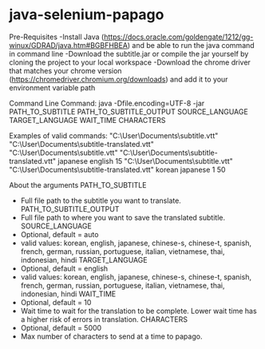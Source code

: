 # java-selenium-papago

Pre-Requisites
-Install Java (https://docs.oracle.com/goldengate/1212/gg-winux/GDRAD/java.htm#BGBFHBEA) and be able to run the java command in command line
-Download the subtitle.jar or compile the jar yourself by cloning the project to your local workspace
-Download the chrome driver that matches your chrome version (https://chromedriver.chromium.org/downloads) and add it to your environment variable path

Command Line Command:
java -Dfile.encoding=UTF-8 -jar PATH_TO_SUBTITLE PATH_TO_SUBTITLE_OUTPUT SOURCE_LANGUAGE TARGET_LANGUAGE WAIT_TIME CHARACTERS

Examples of valid commands:
"C:\User\Documents\subtitle.vtt" "C:\User\Documents\subtitle-translated.vtt"
"C:\User\Documents\subtitle.vtt" "C:\User\Documents\subtitle-translated.vtt" japanese english 15
"C:\User\Documents\subtitle.vtt" "C:\User\Documents\subtitle-translated.vtt" korean japanese 1 50


About the arguments
PATH_TO_SUBTITLE 
  - Full file path to the subtitle you want to translate.
PATH_TO_SUBTITLE_OUTPUT
  - Full file path to where you want to save the translated subtitle.
SOURCE_LANGUAGE
  - Optional, default = auto
  - valid values: korean, english, japanese, chinese-s, chinese-t, spanish, french, german, russian, portuguese, italian, vietnamese, thai, indonesian, hindi
TARGET_LANGUAGE
  - Optional, default = english
  - valid values: korean, english, japanese, chinese-s, chinese-t, spanish, french, german, russian, portuguese, italian, vietnamese, thai, indonesian, hindi
WAIT_TIME
  - Optional, default = 10
  - Wait time to wait for the translation to be complete. Lower wait time has a higher risk of errors in translation.
CHARACTERS
  - Optional, default = 5000
  - Max number of characters to send at a time to papago.
